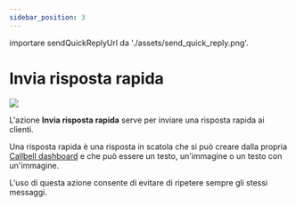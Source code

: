 ```yaml
---
sidebar_position: 3
---
```


importare sendQuickReplyUrl da './assets/send_quick_reply.png'.

# Invia risposta rapida

<img src={sendQuickReplyUrl} width={180} />

L'azione **Invia risposta rapida** serve per inviare una risposta rapida ai clienti.

Una risposta rapida è una risposta in scatola che si può creare dalla propria [Callbell dashboard](https://dash.callbell.eu/settings/templates) e che può essere un testo, un'immagine o un testo con un'immagine.

L'uso di questa azione consente di evitare di ripetere sempre gli stessi messaggi.